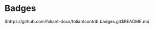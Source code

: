 # Badges

<include sethead="2" nohead="true">
    $https://github.com/foliant-docs/foliantcontrib.badges.git$README.md
</include>
